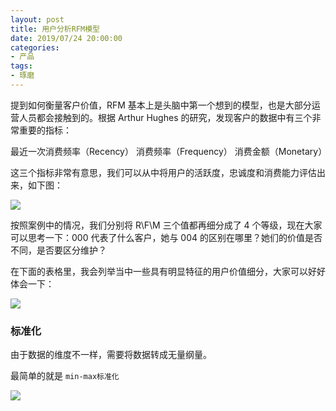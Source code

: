```yaml
---
layout: post
title: 用户分析RFM模型
date: 2019/07/24 20:00:00
categories:
- 产品
tags:
- 琢磨
---
```


提到如何衡量客户价值，RFM 基本上是头脑中第一个想到的模型，也是大部分运营人员都会接触到的。根据 Arthur Hughes 的研究，发现客户的数据中有三个非常重要的指标：

最近一次消费频率（Recency）
消费频率（Frequency）
消费金额（Monetary）

这三个指标非常有意思，我们可以从中将用户的活跃度，忠诚度和消费能力评估出来，如下图：

![](http://pics.naaln.com/blog/2019-07-24-124121.jpg-basicBlog)

按照案例中的情况，我们分别将 R\F\M 三个值都再细分成了 4 个等级，现在大家可以思考一下：000 代表了什么客户，她与 004 的区别在哪里？她们的价值是否不同，是否要区分维护？

在下面的表格里，我会列举当中一些具有明显特征的用户价值细分，大家可以好好体会一下：

![](http://pics.naaln.com/blog/2019-07-24-124127.jpg-basicBlog)

### 标准化

由于数据的维度不一样，需要将数据转成无量纲量。

最简单的就是 `min-max标准化`

![](http://pics.naaln.com/blog/2019-07-24-124805.jpg-basicBlog)
